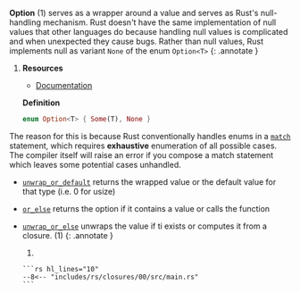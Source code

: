 **Option** (1) serves as a wrapper around a value and serves as Rust's null-handling mechanism.
Rust doesn't have the same implementation of null values that other languages do because handling null values is complicated and when unexpected they cause bugs.
Rather than null values, Rust implements null as variant `None` of the enum `Option<T>`
{: .annotate }

1.  **Resources**

    -   [Documentation](https://doc.rust-lang.org/std/option/enum.Option.html)

    **Definition**

    ```rs
    enum Option<T> { Some(T), None }
    ```

The reason for this is because Rust conventionally handles enums in a [`match`](#match) statement, which requires **exhaustive** enumeration of all possible cases.
The compiler itself will raise an error if you compose a match statement which leaves some potential cases unhandled.

-   [`unwrap_or_default`](https://doc.rust-lang.org/std/option/enum.Option.html#method.unwrap_or_default) returns the wrapped value or the default value for that type (i.e. 0 for usize)

-   [`or_else`](https://doc.rust-lang.org/std/option/enum.Option.html#method.or_else) returns the option if it contains a value or calls the function

-   [`unwrap_or_else`](https://doc.rust-lang.org/std/option/enum.Option.html#method.unwrap_or_else) unwraps the value if ti exists or computes it from a closure. (1)
    {: .annotate }

    1.  

        ```rs hl_lines="10"
        --8<-- "includes/rs/closures/00/src/main.rs"
        ```
